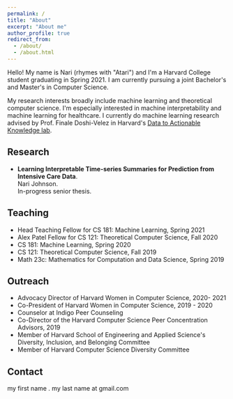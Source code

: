 ```yaml
---
permalink: /
title: "About"
excerpt: "About me"
author_profile: true
redirect_from: 
  - /about/
  - /about.html
---
```


Hello!  My name is Nari (rhymes with "Atari") and I'm a Harvard College student graduating in Spring 2021.  I am currently pursuing a joint Bachelor's and Master's in Computer Science.  

My research interests broadly include machine learning and theoretical computer science.  I'm especially interested in machine interpretability and machine learning for healthcare.  I currently do machine learning research advised by Prof. Finale Doshi-Velez in Harvard's [Data to Actionable Knowledge lab](https://dtak.github.io/).

Research
------

* **Learning Interpretable Time-series Summaries for Prediction from Intensive Care Data**.  
Nari Johnson.  
In-progress senior thesis.

Teaching
------
* Head Teaching Fellow for CS 181: Machine Learning, Spring 2021
* Alex Patel Fellow for CS 121: Theoretical Computer Science, Fall 2020
* CS 181: Machine Learning, Spring 2020
* CS 121: Theoretical Computer Science, Fall 2019
* Math 23c: Mathematics for Computation and Data Science, Spring 2019

Outreach
------
* Advocacy Director of Harvard Women in Computer Science, 2020- 2021
* Co-President of Harvard Women in Computer Science, 2019 - 2020
* Counselor at Indigo Peer Counseling
* Co-Director of the Harvard Computer Science Peer Concentration Advisors, 2019
* Member of Harvard School of Engineering and Applied Science's Diversity, Inclusion, and Belonging Committee
* Member of Harvard Computer Science Diversity Committee

Contact
------
my first name . my last name at gmail.com
